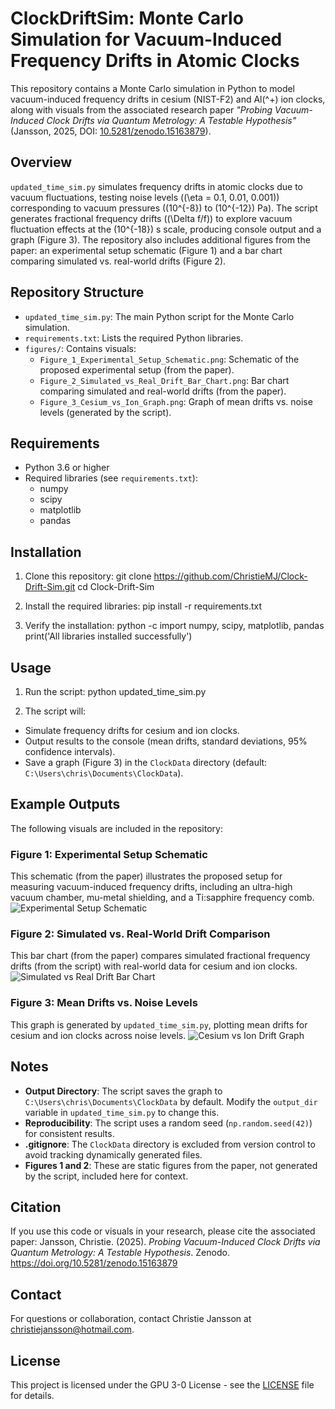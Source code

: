 # ClockDriftSim: Monte Carlo Simulation for Vacuum-Induced Frequency Drifts in Atomic Clocks

This repository contains a Monte Carlo simulation in Python to model vacuum-induced frequency drifts in cesium (NIST-F2) and Al\(^+\) ion clocks, along with visuals from the associated research paper *"Probing Vacuum-Induced Clock Drifts via Quantum Metrology: A Testable Hypothesis"* (Jansson, 2025, DOI: [10.5281/zenodo.15163879](https://doi.org/10.5281/zenodo.15163879)).

## Overview
`updated_time_sim.py` simulates frequency drifts in atomic clocks due to vacuum fluctuations, testing noise levels (\(\eta = 0.1, 0.01, 0.001\)) corresponding to vacuum pressures (\(10^{-8}\) to \(10^{-12}\) Pa). The script generates fractional frequency drifts (\(\Delta f/f\)) to explore vacuum fluctuation effects at the \(10^{-18}\) s scale, producing console output and a graph (Figure 3). The repository also includes additional figures from the paper: an experimental setup schematic (Figure 1) and a bar chart comparing simulated vs. real-world drifts (Figure 2).

## Repository Structure
- `updated_time_sim.py`: The main Python script for the Monte Carlo simulation.
- `requirements.txt`: Lists the required Python libraries.
- `figures/`: Contains visuals:
  - `Figure_1_Experimental_Setup_Schematic.png`: Schematic of the proposed experimental setup (from the paper).
  - `Figure_2_Simulated_vs_Real_Drift_Bar_Chart.png`: Bar chart comparing simulated and real-world drifts (from the paper).
  - `Figure_3_Cesium_vs_Ion_Graph.png`: Graph of mean drifts vs. noise levels (generated by the script).

## Requirements
- Python 3.6 or higher
- Required libraries (see `requirements.txt`):
  - numpy
  - scipy
  - matplotlib
  - pandas

## Installation
1. Clone this repository:
git clone https://github.com/ChristieMJ/Clock-Drift-Sim.git
cd Clock-Drift-Sim
2. Install the required libraries:
pip install -r requirements.txt

3. Verify the installation:
python -c import numpy, scipy, matplotlib, pandas 
print('All libraries installed successfully')

## Usage
1. Run the script:
python updated_time_sim.py

2. The script will:
- Simulate frequency drifts for cesium and ion clocks.
- Output results to the console (mean drifts, standard deviations, 95% confidence intervals).
- Save a graph (Figure 3) in the `ClockData` directory (default: `C:\Users\chris\Documents\ClockData`).

## Example Outputs
The following visuals are included in the repository:

### Figure 1: Experimental Setup Schematic
This schematic (from the paper) illustrates the proposed setup for measuring vacuum-induced frequency drifts, including an ultra-high vacuum chamber, mu-metal shielding, and a Ti:sapphire frequency comb.
![Experimental Setup Schematic](figures/Figure_1_Experimental_Setup_Schematic.png)

### Figure 2: Simulated vs. Real-World Drift Comparison
This bar chart (from the paper) compares simulated fractional frequency drifts (from the script) with real-world data for cesium and ion clocks.
![Simulated vs Real Drift Bar Chart](figures/Figure_2_Simulated_vs_Real_Drift_Bar_Chart.png)

### Figure 3: Mean Drifts vs. Noise Levels
This graph is generated by `updated_time_sim.py`, plotting mean drifts for cesium and ion clocks across noise levels.
![Cesium vs Ion Drift Graph](figures/Figure_3_Cesium_vs_Ion_Graph.png)

## Notes
- **Output Directory**: The script saves the graph to `C:\Users\chris\Documents\ClockData` by default. Modify the `output_dir` variable in `updated_time_sim.py` to change this.
- **Reproducibility**: The script uses a random seed (`np.random.seed(42)`) for consistent results.
- **.gitignore**: The `ClockData` directory is excluded from version control to avoid tracking dynamically generated files.
- **Figures 1 and 2**: These are static figures from the paper, not generated by the script, included here for context.

## Citation
If you use this code or visuals in your research, please cite the associated paper:
Jansson, Christie. (2025). *Probing Vacuum-Induced Clock Drifts via Quantum Metrology: A Testable Hypothesis*. Zenodo. https://doi.org/10.5281/zenodo.15163879

## Contact
For questions or collaboration, contact Christie Jansson at christiejansson@hotmail.com.

## License
This project is licensed under the GPU 3-0 License - see the [LICENSE](LICENSE) file for details.
